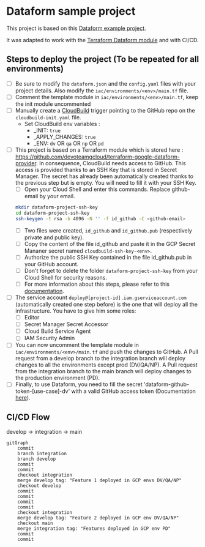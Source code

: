 # Dataform sample project

This project is based on this [Dataform example project](https://docs.dataform.co/examples/projects/stackoverflow-bigquery).

It was adapted to work with the [Terraform Dataform module](https://github.com/devoteamgcloud/terraform-google-dataform-provider) and with CI/CD.

## Steps to deploy the project (To be repeated for all environments)

- [ ] Be sure to modify the `dataform.json` and the `config.yaml` files with your project details. Also modify the `iac/environments/<env>/main.tf` file.
- [ ] Comment the template module in `iac/environments/<env>/main.tf`, keep the init module uncommented
- [ ] Manually create a [CloudBuild](https://cloud.google.com/build/docs) trigger pointing to the GitHub repo on the `cloudbuild-init.yaml` file.
    - Set CloudBuild env variables :
        - _INIT: `true`
        - _APPLY_CHANGES: `true`
        - _ENV: `dv` OR `qa` OR `np` OR `pd`
- [ ] This project is based on a Terraform module which is stored here : https://github.com/devoteamgcloud/terraform-google-dataform-provider. In consequence, CloudBuild needs access to GitHub. This access is provided thanks to an SSH Key that is stored in Secret Manager. The secret has already been automatically created thanks to the previous step but is empty. You will need to fill it with your SSH Key.
    - [ ] Open your Cloud Shell and enter this commands. Replace github-email by your email.

    ```sh
    mkdir dataform-project-ssh-key
    cd dataform-project-ssh-key
    ssh-keygen -t rsa -b 4096 -N '' -f id_github -C <github-email>
    ```
    - [ ] Two files were created, `id_github` and `id_github.pub` (respectively private and public key).
    - [ ] Copy the content of the file id_github and paste it in the GCP Secret Mananer secret named `cloudbuild-ssh-key-<env>`.
    - [ ] Authorize the public SSH Key contained in the file id_github.pub in your GitHub account.
    - [ ] Don't forget to delete the folder `dataform-project-ssh-key` from your Cloud Shell for security reasons.
    - [ ] For more information about this steps, please refer to this [documentation](https://cloud.google.com/build/docs/access-github-from-build).
- [ ] The service account `deploy@[project-id].iam.gserviceaccount.com` (automatically created one step before) is the one that will deploy all the infrastructure. You have to give him some roles:
    - [ ] Editor
    - [ ] Secret Manager Secret Accessor
    - [ ] Cloud Build Service Agent
    - [ ] IAM Security Admin
- [ ] You can now uncomment the template module in `iac/environments/<env>/main.tf` and push the changes to GitHub. A Pull request from a develop branch to the integration branch will deploy changes to all the environments except prod (DV/QA/NP). A Pull request from the integration branch to the main branch will deploy changes to the production environment (PD).
- [ ] Finally, to use Dataform, you need to fill the secret 'dataform-github-token-[use-case]-dv' with a valid GitHub access token (Documentation [here](https://cloud.google.com/dataform/docs/connect-repository)).

## CI/CD Flow

develop -> integration -> main

```mermaid
gitGraph
    commit
    branch integration
    branch develop
    commit
    commit
    checkout integration
    merge develop tag: "Feature 1 deployed in GCP envs DV/QA/NP"
    checkout develop
    commit
    commit
    commit
    commit
    checkout integration
    merge develop tag: "Feature 2 deployed in GCP env DV/QA/NP"
    checkout main
    merge integration tag: "Features deployed in GCP env PD"
    commit
    commit
```
